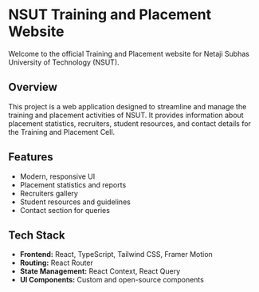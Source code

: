 # NSUT Training and Placement Website

Welcome to the official Training and Placement website for Netaji Subhas University of Technology (NSUT).

## Overview

This project is a web application designed to streamline and manage the training and placement activities of NSUT. It provides information about placement statistics, recruiters, student resources, and contact details for the Training and Placement Cell.

## Features

- Modern, responsive UI
- Placement statistics and reports
- Recruiters gallery
- Student resources and guidelines
- Contact section for queries

## Tech Stack

- **Frontend:** React, TypeScript, Tailwind CSS, Framer Motion
- **Routing:** React Router
- **State Management:** React Context, React Query
- **UI Components:** Custom and open-source components
